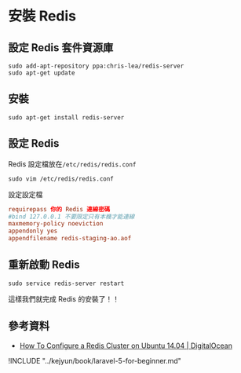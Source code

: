 # 安裝 Redis

## 設定 Redis 套件資源庫

```shell
sudo add-apt-repository ppa:chris-lea/redis-server
sudo apt-get update
```

## 安裝

```shell
sudo apt-get install redis-server
```

## 設定 Redis

Redis 設定檔放在`/etc/redis/redis.conf`

```shell
sudo vim /etc/redis/redis.conf
```

設定設定檔

```conf
requirepass 你的 Redis 連線密碼
#bind 127.0.0.1 不要限定只有本機才能連線
maxmemory-policy noeviction
appendonly yes
appendfilename redis-staging-ao.aof
```

## 重新啟動 Redis

```shell
sudo service redis-server restart
```

這樣我們就完成 Redis 的安裝了！！


## 參考資料
* [How To Configure a Redis Cluster on Ubuntu 14.04 | DigitalOcean](https://www.digitalocean.com/community/tutorials/how-to-configure-a-redis-cluster-on-ubuntu-14-04)



!INCLUDE "../kejyun/book/laravel-5-for-beginner.md"
